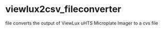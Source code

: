 # viewlux2csv_fileconverter
file converts the output of ViewLux uHTS Microplate Imager to a cvs file
